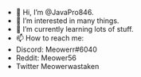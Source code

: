 - 👋 Hi, I’m @JavaPro846.
- 👀 I’m interested in many things.
- 🌱 I’m currently learning lots of stuff.
- 📫 How to reach me:
- Discord: Meowerr#6040
- Reddit: Meower56
- Twitter Meowerwastaken

<!---
JavaPro846/JavaPro846 is a ✨ special ✨ repository because its `README.md` (this file) appears on your GitHub profile.
You can click the Preview link to take a look at your changes.
--->
